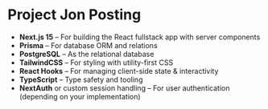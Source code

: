 # Project Jon Posting

- **Next.js 15** – For building the React fullstack app with server components
- **Prisma** – For database ORM and relations
- **PostgreSQL** – As the relational database
- **TailwindCSS** – For styling with utility-first CSS
- **React Hooks** – For managing client-side state & interactivity
- **TypeScript** – Type safety and tooling
- **NextAuth** or custom session handling – For user authentication (depending on your implementation)
